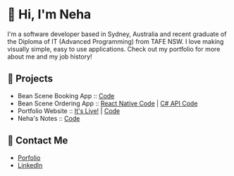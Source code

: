 # :star2: Hi, I'm Neha 
I'm a software developer based in Sydney, Australia and recent graduate of the Diploma of IT (Advanced Programming) from TAFE NSW.
I love making visually simple, easy to use applications. Check out my portfolio for more about me and my job history!
## :tada: Projects
- Bean Scene Booking App :: [Code](https://github.com/nehasagade/bean-scene-booking)
- Bean Scene Ordering App :: [React Native Code](https://github.com/nehasagade/bean-scene-ordering-react) | [C# API Code](https://github.com/nehasagade/bean-scene-ordering-api)
- Portfolio Website :: [It's Live!](https://nehasagade.github.io/) | [Code](https://github.com/nehasagade/nehasagade.github.io)
- Neha's Notes :: [Code](https://github.com/nehasagade/NehasNotes)
## :postbox: Contact Me
- [Porfolio](https://nehasagade.github.io/)
- [LinkedIn](https://www.linkedin.com/in/neha-s-0a4141174/)
